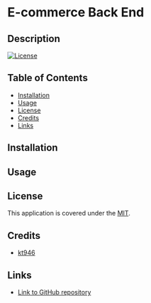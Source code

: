 # E-commerce Back End

## Description
[![License](https://img.shields.io/badge/License-MIT-blue)](https://opensource.org/licenses/MIT)

## Table of Contents

* [Installation](#installation)
* [Usage](#usage)
* [License](#license)
* [Credits](#credits)
* [Links](#links)

## Installation

## Usage

## License

This application is covered under the [MIT](https://opensource.org/licenses/MIT).

## Credits

- [kt946](https://github.com/kt946)

## Links

- [Link to GitHub repository](https://github.com/kt946/employee-tracker)
